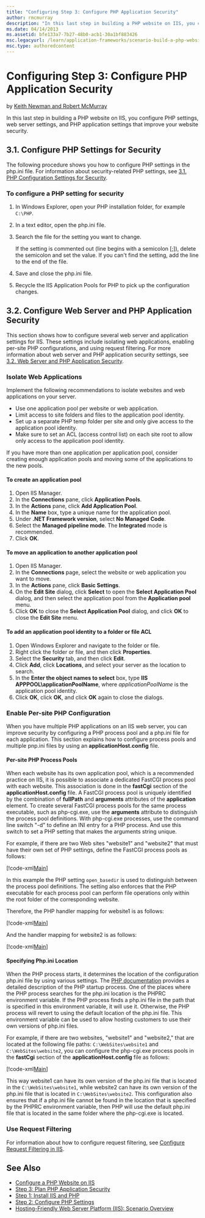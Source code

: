 ```yaml
---
title: "Configuring Step 3: Configure PHP Application Security"
author: rmcmurray
description: "In this last step in building a PHP website on IIS, you configure PHP settings, web server settings, and PHP application settings that improve your website s..."
ms.date: 04/14/2013
ms.assetid: bfe133a7-7b27-48b0-acb1-30a1bf883426
msc.legacyurl: /learn/application-frameworks/scenario-build-a-php-website-on-iis/configuring-step-3-configure-php-application-security
msc.type: authoredcontent
---
```

# Configuring Step 3: Configure PHP Application Security

by [Keith Newman and Robert McMurray](https://github.com/rmcmurray)

In this last step in building a PHP website on IIS, you configure PHP settings, web server settings, and PHP application settings that improve your website security.

<a id="31"></a>

## 3.1. Configure PHP Settings for Security

The following procedure shows you how to configure PHP settings in the php.ini file. For information about security-related PHP settings, see [3.1. PHP Configuration Settings for Security](planning-step-3-plan-php-application-security.md#31).

### To configure a PHP setting for security

1. In Windows Explorer, open your PHP installation folder, for example `C:\PHP`.
2. In a text editor, open the php.ini file.
3. Search the file for the setting you want to change. 

    If the setting is commented out (line begins with a semicolon [;]), delete the semicolon and set the value. If you can't find the setting, add the line to the end of the file.
4. Save and close the php.ini file.
5. Recycle the IIS Application Pools for PHP to pick up the configuration changes.

<a id="32"></a>

## 3.2. Configure Web Server and PHP Application Security

This section shows how to configure several web server and application settings for IIS. These settings include isolating web applications, enabling per-site PHP configurations, and using request filtering. For more information about web server and PHP application security settings, see [3.2. Web Server and PHP Application Security](planning-step-3-plan-php-application-security.md#32).

### Isolate Web Applications

Implement the following recommendations to isolate websites and web applications on your server.

- Use one application pool per website or web application.
- Limit access to site folders and files to the application pool identity.
- Set up a separate PHP temp folder per site and only give access to the application pool identity.
- Make sure to set an ACL (access control list) on each site root to allow only access to the application pool identity.

If you have more than one application per application pool, consider creating enough application pools and moving some of the applications to the new pools.

#### To create an application pool

1. Open IIS Manager.
2. In the **Connections** pane, click **Application Pools**.
3. In the **Actions** pane, click **Add Application Pool**.
4. In the **Name** box, type a unique name for the application pool.
5. Under **.NET Framework version**, select **No Managed Code**.
6. Select the **Managed pipeline mode**. The **Integrated** mode is recommended.
7. Click **OK**.

#### To move an application to another application pool

1. Open IIS Manager.
2. In the **Connections** page, select the website or web application you want to move.
3. In the **Actions** pane, click **Basic Settings**.
4. On the **Edit Site** dialog, click **Select** to open the **Select Application Pool** dialog, and then select the application pool from the **Application pool** menu.
5. Click **OK** to close the **Select Application Pool** dialog, and click **OK** to close the **Edit Site** menu.

#### To add an application pool identity to a folder or file ACL

1. Open Windows Explorer and navigate to the folder or file.
2. Right click the folder or file, and then click **Properties**.
3. Select the **Security** tab, and then click **Edit**.
4. Click **Add**, click **Locations**, and select your server as the location to search.
5. In the **Enter the object names to select** box, type **IIS APPPOOL\applicationPoolName**, where *applicationPoolName* is the application pool identity.
6. Click **OK**, click **OK**, and click **OK** again to close the dialogs.

### Enable Per-site PHP Configuration

When you have multiple PHP applications on an IIS web server, you can improve security by configuring a PHP process pool and a php.ini file for each application. This section explains how to configure process pools and multiple pnp.ini files by using an **applicationHost.config** file.

#### Per-site PHP Process Pools

When each website has its own application pool, which is a recommended practice on IIS, it is possible to associate a dedicated FastCGI process pool with each website. This association is done in the **fastCgi** section of the **applicationHost.config** file. A FastCGI process pool is uniquely identified by the combination of **fullPath** and **arguments** attributes of the **application** element. To create several FastCGI process pools for the same process executable, such as php-cgi.exe, use the **arguments** attribute to distinguish the process pool definitions. With php-cgi.exe processes, use the command line switch &quot;-d&quot; to define an INI entry for a PHP process. And use this switch to set a PHP setting that makes the arguments string unique.

For example, if there are two Web sites &quot;website1&quot; and &quot;website2&quot; that must have their own set of PHP settings, define the FastCGI process pools as follows:

[!code-xml[Main](configuring-step-3-configure-php-application-security/samples/sample1.xml)]

In this example the PHP setting `open_basedir` is used to distinguish between the process pool definitions. The setting also enforces that the PHP executable for each process pool can perform file operations only within the root folder of the corresponding website.

Therefore, the PHP handler mapping for website1 is as follows:

[!code-xml[Main](configuring-step-3-configure-php-application-security/samples/sample2.xml)]

And the handler mapping for website2 is as follows:

[!code-xml[Main](configuring-step-3-configure-php-application-security/samples/sample3.xml)]

#### Specifying Php.ini Location

When the PHP process starts, it determines the location of the configuration php.ini file by using various settings. The [PHP documentation](http://www.php.net/manual/en/configuration.php) provides a detailed description of the PHP startup process. One of the places where the PHP process searches for the php.ini location is the PHPRC environment variable. If the PHP process finds a php.ini file in the path that is specified in this environment variable, it will use it. Otherwise, the PHP process will revert to using the default location of the php.ini file. This environment variable can be used to allow hosting customers to use their own versions of php.ini files.

For example, if there are two websites, &quot;website1&quot; and &quot;website2,&quot; that are located at the following file paths: `C:\WebSites\website1` and `C:\WebSites\website2`, you can configure the php-cgi.exe process pools in the **fastCgi** section of the **applicationHost.config** file as follows:

[!code-xml[Main](configuring-step-3-configure-php-application-security/samples/sample4.xml)]

This way website1 can have its own version of the php.ini file that is located in the `C:\WebSites\website1`, while website2 can have its own version of the php.ini file that is located in `C:\WebSites\website2`. This configuration also ensures that if a php.ini file cannot be found in the location that is specified by the PHPRC environment variable, then PHP will use the default php.ini file that is located in the same folder where the php-cgi.exe is located.

### Use Request Filtering

For information about how to configure request filtering, see [Configure Request Filtering in IIS](../../manage/configuring-security/configure-request-filtering-in-iis.md).

## See Also

- [Configure a PHP Website on IIS](configure-a-php-website-on-iis.md)
- [Step 3: Plan PHP Application Security](planning-step-3-plan-php-application-security.md)
- [Step 1: Install IIS and PHP](configuring-step-1-install-iis-and-php.md)
- [Step 2: Configure PHP Settings](configuring-step-2-configure-php-settings.md)
- [Hosting-Friendly Web Server Platform (IIS): Scenario Overview](../../get-started/introduction-to-iis/hosting-friendly-web-server-platform-iis-scenario-overview.md)
